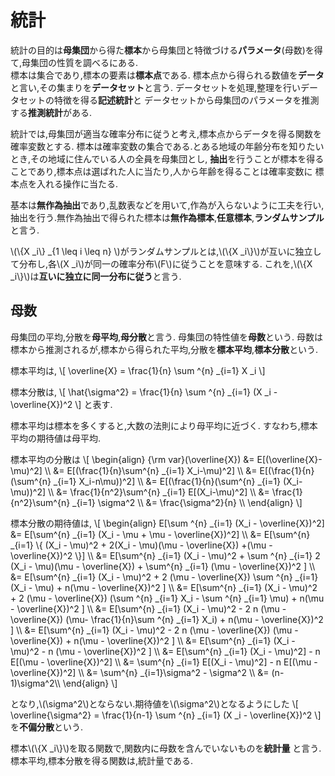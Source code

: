 # 統計
統計の目的は**母集団**から得た**標本**から母集団と特徴づける**パラメータ**(母数)を得て,母集団の性質を調べるにある.  
標本は集合であり,標本の要素は**標本点**である.
標本点から得られる数値を**データ**と言い,その集まりを**データセット**と言う.
データセットを処理,整理を行いデータセットの特徴を得る**記述統計**と
データセットから母集団のパラメータを推測する**推測統計**がある.

統計では,母集団が適当な確率分布に従うと考え,標本点からデータを得る関数を確率変数とする.
標本は確率変数の集合である.とある地域の年齢分布を知りたいとき,その地域に住んでいる人の全員を母集団とし,
**抽出**を行うことが標本を得ることであり,標本点は選ばれた人に当たり,人から年齢を得ることは確率変数に
標本点を入れる操作に当たる.

基本は**無作為抽出**であり,乱数表などを用いて,作為が入らないように工夫を行い,抽出を行う.無作為抽出で得られた標本は**無作為標本**,**任意標本**,**ランダムサンプル**と言う.

\\(\\{X _i\\} _{1 \leq i \leq n} \\)がランダムサンプルとは,\\(\\{X _i\\}\\)が互いに独立して分布し,各\\(X _i\\)が同一の確率分布\\(F\\)に従うことを意味する.
これを,\\(\\{X _i\\}\\)は**互いに独立に同一分布に従う**と言う.

## 母数
母集団の平均,分散を**母平均**,**母分散**と言う. 母集団の特性値を**母数**という.
母数は標本から推測されるが,標本から得られた平均,分散を**標本平均**,**標本分散**という.

標本平均は,
\\[
	\overline{X} = \frac{1}{n} \sum ^{n} _{i=1} X _i
\\]

標本分散は,
\\[
	\hat{\sigma^2} = \frac{1}{n} \sum ^{n} _{i=1} (X _i - \overline{X})^2
\\]
と表す.

標本平均は標本を多くすると,大数の法則により母平均に近づく.
すなわち,標本平均の期待値は母平均.

標本平均の分散は
\\[
\begin{align}
	{\rm var}(\overline{X}) &= E[(\overline{X}-\mu)^2] \\\\
		&= E[(\frac{1}{n}\sum^{n} _{i=1} X_i-\mu)^2] \\\\
		&= E[(\frac{1}{n}(\sum^{n} _{i=1} X_i-n\mu))^2] \\\\
		&= E[(\frac{1}{n}(\sum^{n} _{i=1} (X_i-\mu))^2] \\\\
		&= \frac{1}{n^2}\sum^{n} _{i=1} E[(X_i-\mu)^2] \\\\
		&= \frac{1}{n^2}\sum^{n} _{i=1} \sigma^2 \\\\
		&= \frac{\sigma^2}{n} \\\\
\end{align}
\\]

標本分散の期待値は,
\\[
\begin{align}
E[\sum ^{n} _{i=1} (X_i - \overline{X})^2] &= E[\sum^{n} _{i=1} (X_i - \mu + \mu - \overline{X})^2] \\\\
&= E[\sum^{n} _{i=1} \\{ (X_i - \mu)^2 + 2(X_i - \mu)(\mu - \overline{X}) +(\mu - \overline{X})^2 \\}] \\\\
&= E[\sum^{n} _{i=1} (X_i - \mu)^2 + \sum ^{n} _{i=1} 2 (X_i - \mu)(\mu - \overline{X}) + \sum^{n} _{i=1} (\mu - \overline{X})^2 ] \\\\
&= E[\sum^{n} _{i=1} (X_i - \mu)^2 + 2 (\mu - \overline{X}) \sum ^{n} _{i=1} (X_i - \mu) + n(\mu - \overline{X})^2 ] \\\\
&= E[\sum^{n} _{i=1} (X_i - \mu)^2 + 2 (\mu - \overline{X}) (\sum ^{n} _{i=1} X_i - \sum ^{n} _{i=1} \mu) + n(\mu - \overline{X})^2 ] \\\\
&= E[\sum^{n} _{i=1} (X_i - \mu)^2 - 2 n (\mu - \overline{X}) (\mu- \frac{1}{n}\sum ^{n} _{i=1} X_i) + n(\mu - \overline{X})^2 ] \\\\
&= E[\sum^{n} _{i=1} (X_i - \mu)^2 - 2 n (\mu - \overline{X}) (\mu -  \overline{X}) + n(\mu - \overline{X})^2 ] \\\\
&= E[\sum^{n} _{i=1} (X_i - \mu)^2 - n (\mu - \overline{X})^2 ] \\\\
&= E[\sum^{n} _{i=1} (X_i - \mu)^2] - n E[(\mu - \overline{X})^2] \\\\
&= \sum^{n} _{i=1} E[(X_i - \mu)^2] - n E[(\mu - \overline{X})^2] \\\\
&= \sum^{n} _{i=1}\sigma^2 - \sigma^2 \\\\
&= (n-1)\sigma^2\\\\
\end{align}
\\]

となり,\\(\sigma^2\\)とならない.期待値を\\(\sigma^2\\)となるようにした
\\[
 \overline{\sigma^2} = \frac{1}{n-1} \sum ^{n} _{i=1} (X _i - \overline{X})^2
\\]
を**不偏分散**という.

標本\\(\\{X _i\\}\\)を取る関数で,関数内に母数を含んでいないものを**統計量**
と言う. 標本平均,標本分散を得る関数は,統計量である.
